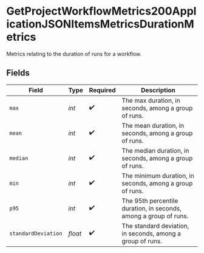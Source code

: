 # GetProjectWorkflowMetrics200ApplicationJSONItemsMetricsDurationMetrics

Metrics relating to the duration of runs for a workflow.


## Fields

| Field                                                            | Type                                                             | Required                                                         | Description                                                      |
| ---------------------------------------------------------------- | ---------------------------------------------------------------- | ---------------------------------------------------------------- | ---------------------------------------------------------------- |
| `max`                                                            | *int*                                                            | :heavy_check_mark:                                               | The max duration, in seconds, among a group of runs.             |
| `mean`                                                           | *int*                                                            | :heavy_check_mark:                                               | The mean duration, in seconds, among a group of runs.            |
| `median`                                                         | *int*                                                            | :heavy_check_mark:                                               | The median duration, in seconds, among a group of runs.          |
| `min`                                                            | *int*                                                            | :heavy_check_mark:                                               | The minimum duration, in seconds, among a group of runs.         |
| `p95`                                                            | *int*                                                            | :heavy_check_mark:                                               | The 95th percentile duration, in seconds, among a group of runs. |
| `standardDeviation`                                              | *float*                                                          | :heavy_check_mark:                                               | The standard deviation, in seconds, among a group of runs.       |